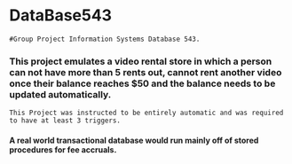 DataBase543
===========
```
#Group Project Information Systems Database 543.
```

### This project emulates a video rental store in which a person can not have more than 5 rents out, cannot rent another video once their balance reaches $50 and the balance needs to be updated automatically.
```
This Project was instructed to be entirely automatic and was required to have at least 3 triggers. 
```

#### A real world transactional database would run mainly off of stored procedures for fee accruals.
